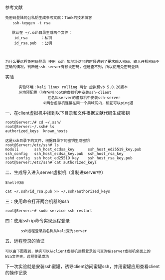 
                                                   
 参考文献

	免密码登陆的公私钥生成参考文献：Tank的技术博客
	　　ssh-keygen -t rsa
	
	   默认在 ~/.ssh目录生成两个文件：
	    id_rsa      ：私钥
	    id_rsa.pub  ：公钥


	  
	为什么要远程免密码登录 使用 ssh 加地址访问的时候遇到了要求输入密码，输入开机密码不正确的情况，判断是ssh-server有预设密码，但是查不到，所以使用免密码登陆

           
                                   
 实验

          实验环境：kali linux rolling 两台 虚拟机vb 5.0.26版本
          环境预配置 ①在名叫root的虚拟机中安装ssh-client
                       在名叫server的虚拟机中安装ssh-server
                     ②两台虚拟机连接在同一个局域网内，相互可以ping通



          
 一、在client虚拟机中找到以下目录和文件根据文献代码生成密钥

	root@Server:/# cd ~/.ssh/
	root@Server:~/.ssh# ls
	authorized_keys  known_hosts
	
	这是ssh目录下的文件，根据目录下的密钥生成密钥
	root@Server:/etc/ssh# ls
	moduli       ssh_host_ecdsa_key      ssh_host_ed25519_key.pub
	ssh_config   ssh_host_ecdsa_key.pub  ssh_host_rsa_key
	sshd_config  ssh_host_ed25519_key    ssh_host_rsa_key.pub
	root@Server:/etc/ssh# cat authorized_keys
	



           
 二、生成导入进入server虚拟机（复制进server中）
	
	Shell代码 
		    
	cat ~/.ssh/id_rsa.pub >> ~/.ssh/authorized_keys  


                  
 三：使用命令打开两台机器的ssh

	
	root@Server:~# sudo service ssh restart

                 
  四：使用ssh ip命令实现远程登录

           ssh远程登录后名称从kali变为server








                     
五、远程登录的验证



	可以由下图看到，确实可以从client虚拟机远程登录访问查询在server虚拟机桌面上的
	Wza文件夹，远程登录成功




下一次实验就是安装ssh蜜罐，诱导client访问蜜罐ssh，并用蜜罐应用查看client的操作记录